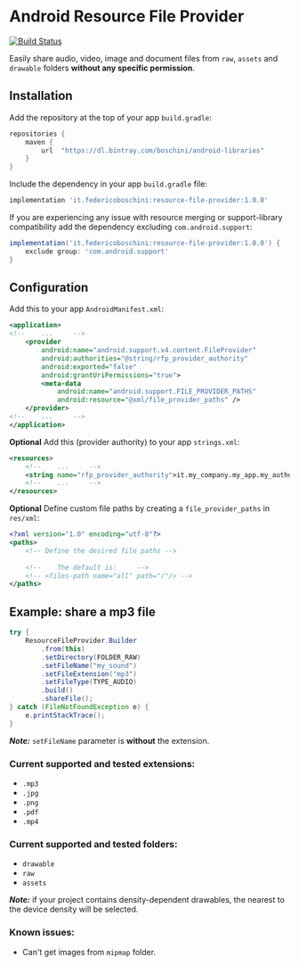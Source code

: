 # Android Resource File Provider

[![Build Status](https://travis-ci.org/federicoboschini/Android-Resource-File-Provider.svg?branch=master)](https://travis-ci.org/federicoboschini/Android-Resource-File-Provider)

Easily share audio, video, image and document files from `raw`, `assets` and `drawable` folders **without any specific permission**.

## Installation

Add the repository at the top of your app `build.gradle`:

```groovy
repositories {
    maven {
        url  "https://dl.bintray.com/boschini/android-libraries"
    }
}
```

Include the dependency in your app `build.gradle` file:

```groovy
implementation 'it.federicoboschini:resource-file-provider:1.0.0'
```

If you are experiencing any issue with resource merging or support-library compatibility add the dependency excluding `com.android.support`:

```groovy
implementation('it.federicoboschini:resource-file-provider:1.0.0') {
    exclude group: 'com.android.support'
}
```

## Configuration

Add this to your app `AndroidManifest.xml`:

```xml
<application>
<!--    ...     -->
    <provider
        android:name="android.support.v4.content.FileProvider"
        android:authorities="@string/rfp_provider_authority"
        android:exported="false"
        android:grantUriPermissions="true">
        <meta-data
            android:name="android.support.FILE_PROVIDER_PATHS"
            android:resource="@xml/file_provider_paths" />
    </provider>
<!--    ...     -->
</application>
```

**Optional** Add this (provider authority) to your app `strings.xml`:

```xml
<resources>
    <!--    ...     -->
    <string name="rfp_provider_authority">it.my_company.my_app.my_authority</string>
    <!--    ...     -->
</resources>
```

**Optional** Define custom file paths by creating a `file_provider_paths` in `res/xml`:

```xml
<?xml version="1.0" encoding="utf-8"?>
<paths>
    <!-- Define the desired file paths -->
    
    <!--    The default is:     -->
    <!-- <files-path name="all" path="/"/> -->
</paths>

```

## Example: share a mp3 file

```java
try {
    ResourceFileProvider.Builder
        .from(this)
        .setDirectory(FOLDER_RAW)
        .setFileName("my_sound")
        .setFileExtension("mp3")
        .setFileType(TYPE_AUDIO)
        .build()
        .shareFile();
} catch (FileNotFoundException e) {
    e.printStackTrace();
}
```

***Note:*** `setFileName` parameter is **without** the extension.

### Current supported and tested extensions:

* `.mp3`
* `.jpg`
* `.png`
* `.pdf`
* `.mp4`

### Current supported and tested folders:

* `drawable`
* `raw`
* `assets`

***Note:*** if your project contains density-dependent drawables, the nearest to the device density will be selected.

### Known issues:

* Can't get images from `mipmap` folder.
